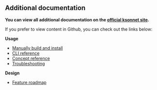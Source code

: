 ## Additional documentation

**You can view all additional documentation on the [official ksonnet site](https://ksonnet.io/).**

If you prefer to view content in Github, you can check out the links below:

**Usage**
* [Manually build and install](/docs/build-install.md)
* [CLI reference](/docs/cli-reference#command-line-reference)
* [Concept reference](/docs/concepts.md)
* [Troubleshooting](/docs/troubleshooting.md)

**Design**
* [Feature roadmap](/design/roadmap.md)
